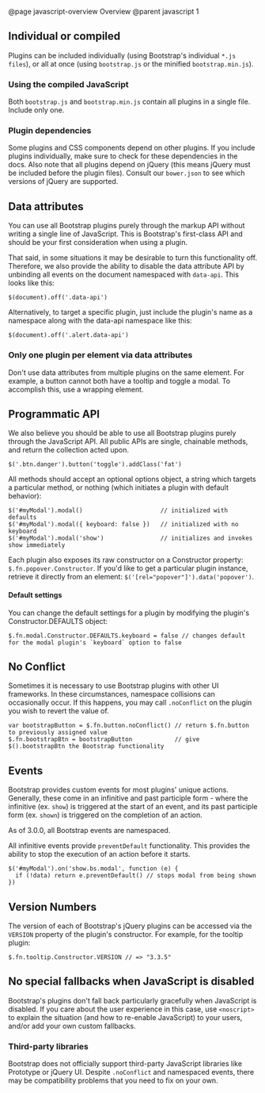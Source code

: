 @page javascript-overview Overview
@parent javascript 1

## Individual or compiled
Plugins can be included individually (using Bootstrap's individual `*.js files`), or all at once (using `bootstrap.js` or the minified `bootstrap.min.js`).

### Using the compiled JavaScript
Both `bootstrap.js` and `bootstrap.min.js` contain all plugins in a single file. Include only one.

### Plugin dependencies
Some plugins and CSS components depend on other plugins. If you include plugins individually, make sure to check for these dependencies in the docs. Also note that all plugins depend on jQuery (this means jQuery must be included before the plugin files). Consult our `bower.json` to see which versions of jQuery are supported.

## Data attributes
You can use all Bootstrap plugins purely through the markup API without writing a single line of JavaScript. This is Bootstrap's first-class API and should be your first consideration when using a plugin.

That said, in some situations it may be desirable to turn this functionality off. Therefore, we also provide the ability to disable the data attribute API by unbinding all events on the document namespaced with `data-api`. This looks like this:

```
$(document).off('.data-api')
```

Alternatively, to target a specific plugin, just include the plugin's name as a namespace along with the data-api namespace like this:

```
$(document).off('.alert.data-api')
```
### Only one plugin per element via data attributes
Don't use data attributes from multiple plugins on the same element. For example, a button cannot both have a tooltip and toggle a modal. To accomplish this, use a wrapping element.

## Programmatic API
We also believe you should be able to use all Bootstrap plugins purely through the JavaScript API. All public APIs are single, chainable methods, and return the collection acted upon.
```
$('.btn.danger').button('toggle').addClass('fat')
```
All methods should accept an optional options object, a string which targets a particular method, or nothing (which initiates a plugin with default behavior):

```
$('#myModal').modal()                      // initialized with defaults
$('#myModal').modal({ keyboard: false })   // initialized with no keyboard
$('#myModal').modal('show')                // initializes and invokes show immediately
```
Each plugin also exposes its raw constructor on a Constructor property: `$.fn.popover.Constructor`. If you'd like to get a particular plugin instance, retrieve it directly from an element: `$('[rel="popover"]').data('popover')`.

#### Default settings

You can change the default settings for a plugin by modifying the plugin's Constructor.DEFAULTS object:

```
$.fn.modal.Constructor.DEFAULTS.keyboard = false // changes default for the modal plugin's `keyboard` option to false
```
## No Conflict
Sometimes it is necessary to use Bootstrap plugins with other UI frameworks. In these circumstances, namespace collisions can occasionally occur. If this happens, you may call `.noConflict` on the plugin you wish to revert the value of.

```
var bootstrapButton = $.fn.button.noConflict() // return $.fn.button to previously assigned value
$.fn.bootstrapBtn = bootstrapButton            // give $().bootstrapBtn the Bootstrap functionality
```

## Events
Bootstrap provides custom events for most plugins' unique actions. Generally, these come in an infinitive and past participle form - where the infinitive (ex. `show`) is triggered at the start of an event, and its past participle form (ex. `shown`) is triggered on the completion of an action.

As of 3.0.0, all Bootstrap events are namespaced.

All infinitive events provide `preventDefault` functionality. This provides the ability to stop the execution of an action before it starts.

```
$('#myModal').on('show.bs.modal', function (e) {
  if (!data) return e.preventDefault() // stops modal from being shown
})
```

## Version Numbers
The version of each of Bootstrap's jQuery plugins can be accessed via the `VERSION` property of the plugin's constructor. For example, for the tooltip plugin:

```
$.fn.tooltip.Constructor.VERSION // => "3.3.5"
```
## No special fallbacks when JavaScript is disabled
Bootstrap's plugins don't fall back particularly gracefully when JavaScript is disabled. If you care about the user experience in this case, use `<noscript>` to explain the situation (and how to re-enable JavaScript) to your users, and/or add your own custom fallbacks.

### Third-party libraries
Bootstrap does not officially support third-party JavaScript libraries like Prototype or jQuery UI. Despite  `.noConflict` and namespaced events, there may be compatibility problems that you need to fix on your own.
